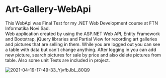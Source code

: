 # Art-Gallery-WebApi

This WebApi was Final Test for my .NET Web Development course at FTN Informatika Novi Sad.  
Web application created by using the ASP.NET Web API, Entity Framework and Bootstrap, jQuery libraries and
Partial View for recording art galleries and pictures that are selling in them. While you are logged out you can see a table with data but can't change anything. After logging in you can add new picture, search pictures for sale by price and also delete pictures from table. Also some unit Tests are included in project.



![2021-04-19-17-49-33_YjvfbJbL_80Q9](https://user-images.githubusercontent.com/71831119/115268843-fbd2bf80-a13a-11eb-9625-fb2dc85635ef.gif)

